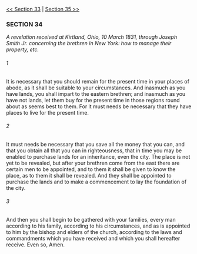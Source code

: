 [<< Section 33](Section%2033.md)  |  [Section 35 >>](Section%2035.md)

### SECTION 34

*A revelation received at Kirtland, Ohio, 10 March 1831, through Joseph Smith Jr. concerning the brethren in New York: how to manage their property, etc.*

###### 1
It is necessary that you should remain for the present time in your places of abode, as it shall be suitable to your circumstances. And inasmuch as you have lands, you shall impart to the eastern brethren; and inasmuch as you have not lands, let them buy for the present time in those regions round about as seems best to them. For it must needs be necessary that they have places to live for the present time.

###### 2
It must needs be necessary that you save all the money that you can, and that you obtain all that you can in righteousness, that in time you may be enabled to purchase lands for an inheritance, even the city. The place is not yet to be revealed, but after your brethren come from the east there are certain men to be appointed, and to them it shall be given to know the place, as to them it shall be revealed. And they shall be appointed to purchase the lands and to make a commencement to lay the foundation of the city.

###### 3
And then you shall begin to be gathered with your families, every man according to his family, according to his circumstances, and as is appointed to him by the bishop and elders of the church, according to the laws and commandments which you have received and which you shall hereafter receive. Even so, Amen.